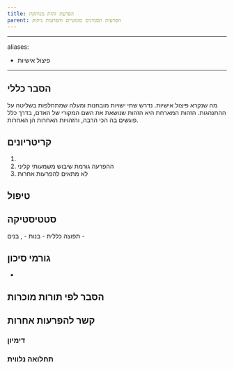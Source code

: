 ```yaml
---
title: הפרעת זהות מנותקת
parent: הפרעות תסמינים סומטיים והפרעות ניתוק
---
```


---
aliases:
  - פיצול אישיות
---
## הסבר כללי 
מה שנקרא פיצול אישיות. נדרש שתי ישויות מובחנות ומעלה שמתחלפות בשליטה על ההתנהגות.
הזהות המארחת היא הזהות שנושאת את השם המקורי של האדם, בדרך כלל פוגשים בה הכי הרבה, והזהויות האחרות הן האחרות.

## קריטריונים
1. 
2. ההפרעה גורמת שיבוש משמעותי קליני
3. לא מתאים להפרעות אחרות
## טיפול

## סטטיסטיקה
תפוצה כללית - 
בנות - , בנים - 
## גורמי סיכון
* 
## הסבר לפי תורות מוכרות


## קשר להפרעות אחרות

### דימיון
### תחלואה נלווית




<script src="https://utteranc.es/client.js"
        repo="AdiShamir/AdiShamir.github.io"
        issue-term="pathname"
        label="comment"
        theme="github-dark"
        crossorigin="anonymous"
        async>
</script>
